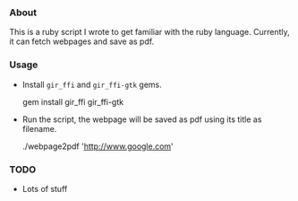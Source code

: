 ### About ###

 This is a ruby script I wrote to get familiar with the ruby language.
 Currently, it can fetch webpages and save as pdf.

### Usage ###

*  Install `gir_ffi` and `gir_ffi-gtk` gems.

    gem install gir_ffi gir_ffi-gtk

*  Run the script, the webpage will be saved as pdf using its title as filename.

    ./webpage2pdf 'http://www.google.com'

### TODO ###

* Lots of stuff
